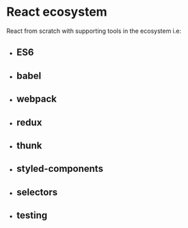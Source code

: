 # React ecosystem
React from scratch with supporting tools in the ecosystem i.e: 

* ## ES6
* ## babel 
* ## webpack
* ## redux
* ## thunk
* ## styled-components
* ## selectors
* ## testing


